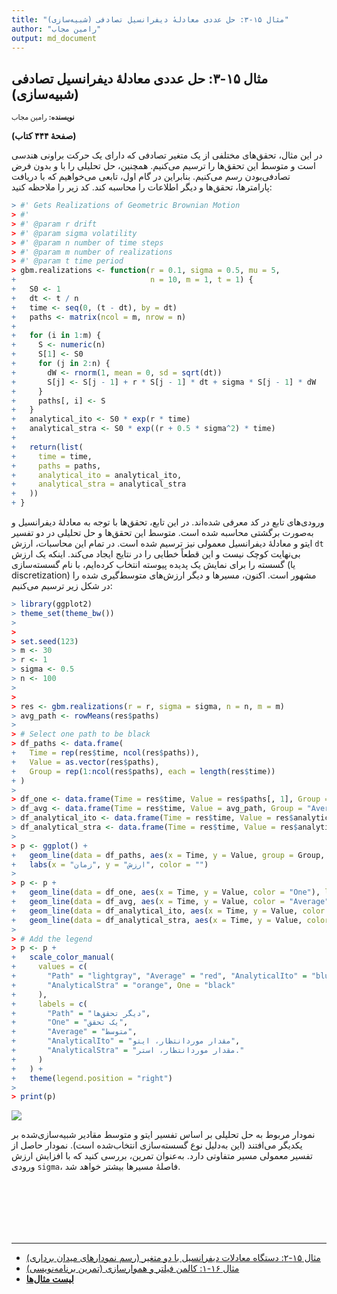 ```yaml
---
title: "مثال ۱۵-۳: حل عددی معادلهٔ دیفرانسیل تصادفی (شبیه‌سازی)"
author: "رامین مجاب"
output: md_document
---
```

##  مثال ۱۵-۳: حل عددی معادلهٔ دیفرانسیل تصادفی (شبیه‌سازی)
<p style='font-size: 0.8em;'><b>نویسنده:</b> <span>رامین مجاب</span></p>

**(صفحهٔ ۴۴۴ کتاب)**

در این مثال، تحقق‌های مختلفی از یک متغیر تصادفی که دارای یک حرکت براونی هندسی  است و متوسط این تحقق‌ها را ترسیم می‌کنیم. همچنین، حل تحلیلی را با و بدون فرض تصادفی‌بودن  رسم می‌کنیم. بنابراین در گام اول، تابعی می‌خواهیم که با دریافت پارامترها، تحقق‌ها و دیگر اطلاعات را محاسبه کند. کد زیر را ملاحظه کنید:


``` r
> #' Gets Realizations of Geometric Brownian Motion
> #'
> #' @param r drift
> #' @param sigma volatility
> #' @param n number of time steps
> #' @param m number of realizations
> #' @param t time period
> gbm.realizations <- function(r = 0.1, sigma = 0.5, mu = 5,
+                              n = 10, m = 1, t = 1) {
+   S0 <- 1
+   dt <- t / n
+   time <- seq(0, (t - dt), by = dt)
+   paths <- matrix(ncol = m, nrow = n)
+ 
+   for (i in 1:m) {
+     S <- numeric(n)
+     S[1] <- S0
+     for (j in 2:n) {
+       dW <- rnorm(1, mean = 0, sd = sqrt(dt))
+       S[j] <- S[j - 1] + r * S[j - 1] * dt + sigma * S[j - 1] * dW
+     }
+     paths[, i] <- S
+   }
+   analytical_ito <- S0 * exp(r * time)
+   analytical_stra <- S0 * exp((r + 0.5 * sigma^2) * time)
+ 
+   return(list(
+     time = time,
+     paths = paths,
+     analytical_ito = analytical_ito,
+     analytical_stra = analytical_stra
+   ))
+ }
```

ورودی‌های تابع در کد معرفی شده‌اند. در این تابع، تحقق‌ها با توجه به معادلهٔ دیفرانسیل و به‌صورت برگشتی محاسبه شده است. متوسط این تحقق‌ها و حل تحلیلی در دو تفسیر ایتو و معادلهٔ دیفرانسیل معمولی نیز ترسیم شده است.  در تمام این محاسبات، ارزش  `dt` بی‌نهایت کوچک نیست و این قطعاً خطایی را در نتایج ایجاد می‌کند. اینکه یک ارزش گسسته را برای نمایش یک پدیده پیوسته انتخاب کرده‌ایم، با نام گسسته‌سازی (یا discretization) مشهور است. اکنون، مسیرها و دیگر ارزش‌های متوسط‌گیری شده را در شکل زیر ترسیم می‌کنیم:


``` r
> library(ggplot2)
> theme_set(theme_bw())
> 
> 
> set.seed(123)
> m <- 30
> r <- 1
> sigma <- 0.5
> n <- 100
> 
> 
> res <- gbm.realizations(r = r, sigma = sigma, n = n, m = m)
> avg_path <- rowMeans(res$paths)
> 
> # Select one path to be black
> df_paths <- data.frame(
+   Time = rep(res$time, ncol(res$paths)),
+   Value = as.vector(res$paths),
+   Group = rep(1:ncol(res$paths), each = length(res$time))
+ )
> 
> df_one <- data.frame(Time = res$time, Value = res$paths[, 1], Group = "One")
> df_avg <- data.frame(Time = res$time, Value = avg_path, Group = "Average")
> df_analytical_ito <- data.frame(Time = res$time, Value = res$analytical_ito, Group = "Analytical (Ito)")
> df_analytical_stra <- data.frame(Time = res$time, Value = res$analytical_stra, Group = "Analytical (Stra.)")
> 
> p <- ggplot() +
+   geom_line(data = df_paths, aes(x = Time, y = Value, group = Group, color = "Path")) +
+   labs(x = "زمان", y = "ارزش", color = "")
> 
> p <- p +
+   geom_line(data = df_one, aes(x = Time, y = Value, color = "One"), linewidth = 0.7) +
+   geom_line(data = df_avg, aes(x = Time, y = Value, color = "Average"), linewidth = 1.2, linetype = "dashed") +
+   geom_line(data = df_analytical_ito, aes(x = Time, y = Value, color = "AnalyticalIto"), linewidth = 0.7) +
+   geom_line(data = df_analytical_stra, aes(x = Time, y = Value, color = "AnalyticalStra"), linewidth = 0.7, linetype = "dotted")
> 
> # Add the legend
> p <- p +
+   scale_color_manual(
+     values = c(
+       "Path" = "lightgray", "Average" = "red", "AnalyticalIto" = "blue",
+       "AnalyticalStra" = "orange", One = "black"
+     ),
+     labels = c(
+       "Path" = "دیگر تحقق‌ها",
+       "One" = "یک تحقق",
+       "Average" = "متوسط",
+       "AnalyticalIto" = "مقدار موردانتظار، ایتو",
+       "AnalyticalStra" = "مقدار موردانتظار، استر."
+     )
+   ) +
+   theme(legend.position = "right")
> 
> print(p)
```

<img src="/rstatistics63/assets/images/matrix_book_fa/fig_differential_stochastic-1.svg" style="display: block; margin: auto;" />

نمودار مربوط به حل تحلیلی بر اساس تفسیر ایتو و متوسط مقادیر شبیه‌سازی‌شده بر یکدیگر می‌افتند (این به‌دلیل نوع گسسته‌سازی انتخاب‌شده است). نمودار حاصل از تفسیر معمولی مسیر متفاوتی دارد. به‌عنوان تمرین، بررسی کنید که با افزایش ارزش ورودی `sigma`، فاصلهٔ مسیرها بیشتر خواهد شد.


<p style='margin-bottom:3cm;'></p><hr/>

- [مثال ۱۵-۲: دستگاه معادلات دیفرانسیل با دو متغیر (رسم نمودارهای میدان برداری)](matrix_book_fa_example15.2.html)
- [مثال ۱۶-۱: کالمن فیلتر و هموارسازی (تمرین برنامه‌نویسی)](matrix_book_fa_example16.1.html)
- [<b>لیست مثال‌ها</b>](matrix_book_fa.html)
